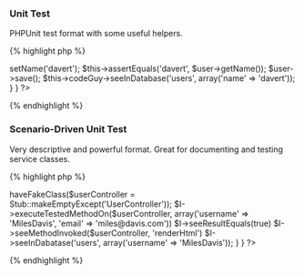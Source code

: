 ### Unit Test

PHPUnit test format with some useful helpers. 

{% highlight php %}
<?php
class UserTest extends \Codeception\TestCase\Test
{
    public function testUserSave() {
        $user = Stub::make('User');
        $user->setName('davert');
        $this->assertEquals('davert', $user->getName());
        $user->save();
        $this->codeGuy->seeInDatabase('users', array('name' => 'davert'));
    }
}
?>
{% endhighlight %}

### Scenario-Driven Unit Test

Very descriptive and powerful format. Great for documenting and testing service classes.

{% highlight php %}
<?php
class UserControllerCest {
    public $class = 'UserController';

    public function createAction(CodeGuy $I)
    {
        $I->haveFakeClass($userController = Stub::makeEmptyExcept('UserController'));
        $I->executeTestedMethodOn($userController, array('username' => 'MilesDavis', 'email' => 'miles@davis.com'))
        $I->seeResultEquals(true)
        $I->seeMethodInvoked($userController, 'renderHtml')
        $I->seeInDabatase('users', array('username' => 'MilesDavis'));
    }
}
?>
{% endhighlight %}
